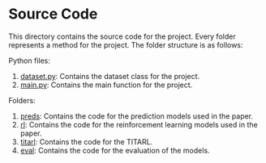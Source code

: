 # Source Code

This directory contains the source code for the project. Every folder represents a method for the project. The folder structure is as follows:

Python files:

1. [dataset.py](dataset.py): Contains the dataset class for the project.
2. [main.py](main.py): Contains the main function for the project.

Folders:

1. [preds](preds): Contains the code for the prediction models used in the paper.
2. [rl](rl): Contains the code for the reinforcement learning models used in the paper.
3. [titarl](titarl): Contains the code for the TITARL.
4. [eval](eval): Contains the code for the evaluation of the models.
